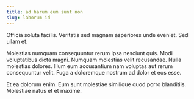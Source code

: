 ```yaml
---
title: ad harum eum sunt non
slug: laborum id
---
```


Officia soluta facilis. Veritatis sed magnam asperiores unde eveniet. Sed ullam et.

Molestias numquam consequuntur rerum ipsa nesciunt quis. Modi voluptatibus dicta magni. Numquam molestias velit recusandae. Nulla molestias dolores. Illum eum accusantium nam voluptas aut rerum consequuntur velit. Fuga a doloremque nostrum ad dolor et eos esse.

Et ea dolorum enim. Eum sunt molestiae similique quod porro blanditiis. Molestiae natus et et maxime.
